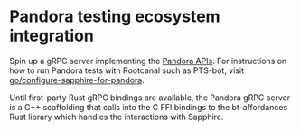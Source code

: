 # Pandora testing ecosystem integration

Spin up a gRPC server implementing the [Pandora APIs](https://developers.google.com/pandora/guides/bt-test-interfaces/overview).
For instructions on how to run Pandora tests with Rootcanal such as PTS-bot, visit [go/configure-sapphire-for-pandora](https://docs.google.com/document/d/1XwRLCjhFrHrsp5HSFZ38xU_4TAt-g27Vxie7XDcTTto/edit?usp=sharing&resourcekey=0-pF_J5m3CzcN36JiUNl3mew).

Until first-party Rust gRPC bindings are available, the Pandora gRPC server is
a C++ scaffolding that calls into the C FFI bindings to the bt-affordances Rust
library which handles the interactions with Sapphire.